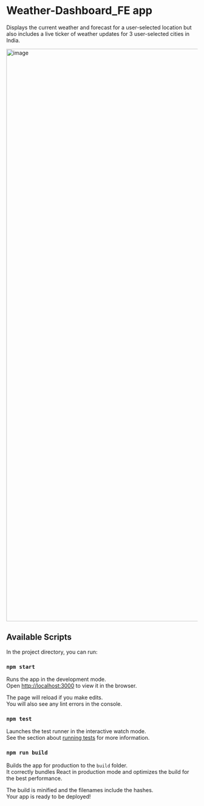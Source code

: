 # Weather-Dashboard_FE app 

Displays the current weather and forecast for a user-selected location but also includes a live ticker of weather updates for 3 user-selected cities in India.

<img width="1508" alt="image" src="https://github.com/nishesh96/weather-dashboard-fe/assets/8986274/9cf00d0e-eab9-424d-baa2-43f2f91c086c">



## Available Scripts

In the project directory, you can run:

### `npm start`

Runs the app in the development mode.\
Open [http://localhost:3000](http://localhost:3000) to view it in the browser.

The page will reload if you make edits.\
You will also see any lint errors in the console.

### `npm test`

Launches the test runner in the interactive watch mode.\
See the section about [running tests](https://facebook.github.io/create-react-app/docs/running-tests) for more information.

### `npm run build`

Builds the app for production to the `build` folder.\
It correctly bundles React in production mode and optimizes the build for the best performance.

The build is minified and the filenames include the hashes.\
Your app is ready to be deployed!


